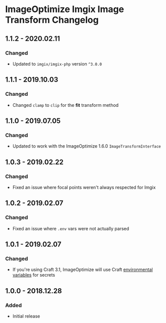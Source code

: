 # ImageOptimize Imgix Image Transform Changelog

## 1.1.2 - 2020.02.11
### Changed
* Updated to `imgix/imgix-php` version `^3.0.0`

## 1.1.1 - 2019.10.03
### Changed
* Changed `clamp` to `clip` for the **fit** transform method

## 1.1.0 - 2019.07.05
### Changed
* Updated to work with the ImageOptimize 1.6.0 `ImageTransformInterface`

## 1.0.3 - 2019.02.22
### Changed
* Fixed an issue where focal points weren't always respected for Imgix

## 1.0.2 - 2019.02.07
### Changed
* Fixed an issue where `.env` vars were not actually parsed

## 1.0.1 - 2019.02.07
### Changed
* If you're using Craft 3.1, ImageOptimize will use Craft [environmental variables](https://docs.craftcms.com/v3/config/environments.html#control-panel-settings) for secrets

## 1.0.0 - 2018.12.28
### Added
- Initial release
